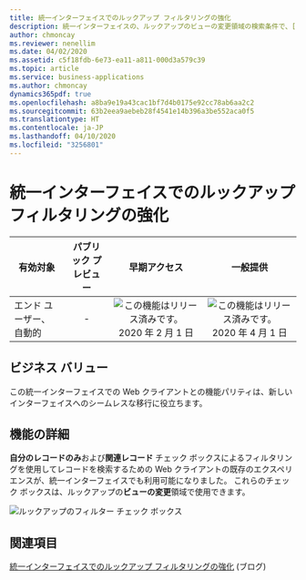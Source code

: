 ```yaml
---
title: 統一インターフェイスでのルックアップ フィルタリングの強化
description: 統一インターフェイスの、ルックアップのビューの変更領域の検索条件で、[自分のレコードのみ] および [関連レコード] チェック ボックスを利用できるようになりました。
author: chmoncay
ms.reviewer: nenellim
ms.date: 04/02/2020
ms.assetid: c5f18fdb-6e73-ea11-a811-000d3a579c39
ms.topic: article
ms.service: business-applications
ms.author: chmoncay
dynamics365pdf: true
ms.openlocfilehash: a8ba9e19a43cac1bf7d4b0175e92cc78ab6aa2c2
ms.sourcegitcommit: 63b2eea9aebeb28f4541e14b396a3be552aca0f5
ms.translationtype: HT
ms.contentlocale: ja-JP
ms.lasthandoff: 04/10/2020
ms.locfileid: "3256801"
---
```

# <a name="lookup-filtering-enhancements-in-unified-interface"></a>統一インターフェイスでのルックアップ フィルタリングの強化


| 有効対象    |  パブリック プレビュー | 早期アクセス | 一般提供 | 
| ---------- | :----------: |:----------: |:----------: |
|エンド ユーザー、自動的|-|![この機能はリリース済みです。](/dynamics365-release-plan/media/green-checkmark.png "この機能はリリース済みです。") 2020 年 2 月 1 日| ![この機能はリリース済みです。](/dynamics365-release-plan/media/green-checkmark.png "この機能はリリース済みです。") 2020 年 4 月 1 日|


## <a name="business-value"></a>ビジネス バリュー
<!-- bv start -->
この統一インターフェイスでの Web クライアントとの機能パリティは、新しいインターフェイスへのシームレスな移行に役立ちます。
<!-- bv end -->



## <a name="feature-details"></a>機能の詳細
<!--feature detail start -->
**自分のレコードのみ**および**関連レコード** チェック ボックスによるフィルタリングを使用してレコードを検索するための Web クライアントの既存のエクスペリエンスが、統一インターフェイスでも利用可能になりました。 これらのチェック ボックスは、ルックアップの**ビューの変更**領域で使用できます。
<!--feature detail end -->

![ルックアップのフィルター チェック ボックス](media/advanced-filtering-unified-interface.png "ルックアップのフィルター チェック ボックス")
<!-- Picture 1 -->









## <a name="see-also"></a>関連項目

<!--blog start-->
[統一インターフェイスでのルックアップ フィルタリングの強化](https://powerapps.microsoft.com/blog/lookup-filtering-enhancements-in-unified-interface/) (ブログ)
<!--blog end-->
